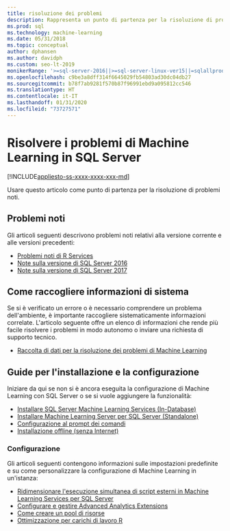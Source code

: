 ```yaml
---
title: risoluzione dei problemi
description: Rappresenta un punto di partenza per la risoluzione di problemi noti.
ms.prod: sql
ms.technology: machine-learning
ms.date: 05/31/2018
ms.topic: conceptual
author: dphansen
ms.author: davidph
ms.custom: seo-lt-2019
monikerRange: '>=sql-server-2016||>=sql-server-linux-ver15||=sqlallproducts-allversions'
ms.openlocfilehash: c9be3a8dff314f6645029fb54803ad30dc04db27
ms.sourcegitcommit: b78f7ab9281f570b87f96991ebd9a095812cc546
ms.translationtype: HT
ms.contentlocale: it-IT
ms.lasthandoff: 01/31/2020
ms.locfileid: "73727571"
---
```

# <a name="troubleshoot-machine-learning-in-sql-server"></a>Risolvere i problemi di Machine Learning in SQL Server
[!INCLUDE[appliesto-ss-xxxx-xxxx-xxx-md](../includes/appliesto-ss-xxxx-xxxx-xxx-md.md)]

Usare questo articolo come punto di partenza per la risoluzione di problemi noti.

## <a name="known-issues"></a>Problemi noti

Gli articoli seguenti descrivono problemi noti relativi alla versione corrente e alle versioni precedenti:

+ [Problemi noti di R Services](../advanced-analytics/known-issues-for-sql-server-machine-learning-services.md)
+ [Note sulla versione di SQL Server 2016](../sql-server/sql-server-2016-release-notes.md)
+ [Note sulla versione di SQL Server 2017](../sql-server/sql-server-2017-release-notes.md)

## <a name="how-to-gather-system-information"></a>Come raccogliere informazioni di sistema

Se si è verificato un errore o è necessario comprendere un problema dell'ambiente, è importante raccogliere sistematicamente informazioni correlate. L'articolo seguente offre un elenco di informazioni che rende più facile risolvere i problemi in modo autonomo o inviare una richiesta di supporto tecnico.

+ [Raccolta di dati per la risoluzione dei problemi di Machine Learning](data-collection-ml-troubleshooting-process.md)

## <a name="setup-and-configuration-guides"></a>Guide per l'installazione e la configurazione

Iniziare da qui se non si è ancora eseguita la configurazione di Machine Learning con SQL Server o se si vuole aggiungere la funzionalità:

+ [Installare SQL Server Machine Learning Services (In-Database)](install/sql-machine-learning-services-windows-install.md)
+ [Installare Machine Learning Server per SQL Server (Standalone)](install/sql-machine-learning-standalone-windows-install.md)
+ [Configurazione al prompt dei comandi](install/sql-ml-component-commandline-install.md)
+ [Installazione offline (senza Internet)](install/sql-ml-component-install-without-internet-access.md)

### <a name="configuration"></a>Configurazione

Gli articoli seguenti contengono informazioni sulle impostazioni predefinite e su come personalizzare la configurazione di Machine Learning in un'istanza:

+ [Ridimensionare l'esecuzione simultanea di script esterni in Machine Learning Services per SQL Server](administration/modify-user-account-pool.md)   
+ [Configurare e gestire Advanced Analytics Extensions](r/configure-and-manage-advanced-analytics-extensions.md)  
+ [Come creare un pool di risorse](r/how-to-create-a-resource-pool-for-r.md)
+ [Ottimizzazione per carichi di lavoro R](r/operationalizing-your-r-code.md)
